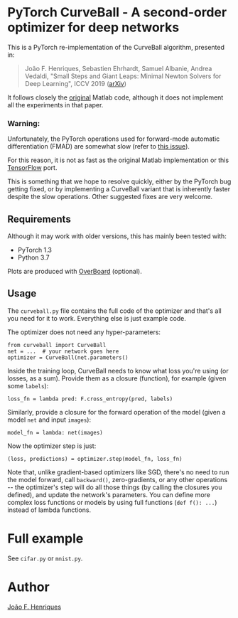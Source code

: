 # PyTorch CurveBall - A second-order optimizer for deep networks

This is a PyTorch re-implementation of the CurveBall algorithm, presented in:

> João F. Henriques, Sebastien Ehrhardt, Samuel Albanie, Andrea Vedaldi, "Small Steps and Giant Leaps: Minimal Newton Solvers for Deep Learning", ICCV 2019 ([arXiv](https://arxiv.org/abs/1805.08095))

It follows closely the [original](https://github.com/jotaf98/curveball) Matlab code, although it does not implement all the experiments in that paper.

### Warning:

Unfortunately, the PyTorch operations used for forward-mode automatic differentiation (FMAD) are somewhat slow (refer to [this issue](https://github.com/pytorch/pytorch/issues/22577)).

For this reason, it is not as fast as the original Matlab implementation or this [TensorFlow](https://github.com/hyenal/curveball-tf) port.

This is something that we hope to resolve quickly, either by the PyTorch bug getting fixed, or by implementing a CurveBall variant that is inherently faster despite the slow operations. Other suggested fixes are very welcome.


## Requirements

Although it may work with older versions, this has mainly been tested with:

- PyTorch 1.3
- Python 3.7

Plots are produced with [OverBoard](https://pypi.org/project/overboard/) (optional).


## Usage

The `curveball.py` file contains the full code of the optimizer and that's all you need for it to work. Everything else is just example code.

The optimizer does not need any hyper-parameters:

```
from curveball import CurveBall
net = ...  # your network goes here
optimizer = CurveBall(net.parameters()
```

Inside the training loop, CurveBall needs to know what loss you're using (or losses, as a sum). Provide them as a closure (function), for example (given some `labels`):

```
loss_fn = lambda pred: F.cross_entropy(pred, labels)
```

Similarly, provide a closure for the forward operation of the model (given a model `net` and input `images`):

```
model_fn = lambda: net(images)
```

Now the optimizer step is just:

```
(loss, predictions) = optimizer.step(model_fn, loss_fn)
```

Note that, unlike gradient-based optimizers like SGD, there's no need to run the model forward, call `backward()`, zero-gradients, or any other operations -- the optimizer's step will do all those things (by calling the closures you defined), and update the network's parameters. You can define more complex loss functions or models by using full functions (`def f(): ...`) instead of lambda functions.


# Full example

See `cifar.py` or `mnist.py`.


# Author

[João F. Henriques](http://www.robots.ox.ac.uk/~joao/)


